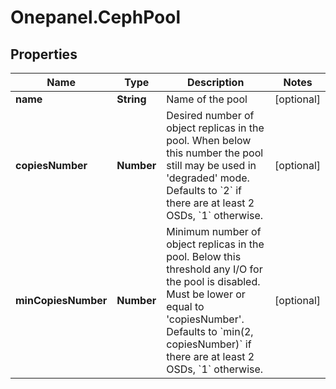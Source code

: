 # Onepanel.CephPool

## Properties
Name | Type | Description | Notes
------------ | ------------- | ------------- | -------------
**name** | **String** | Name of the pool | [optional] 
**copiesNumber** | **Number** | Desired number of object replicas in the pool. When below this number the pool still may be used in &#39;degraded&#39; mode. Defaults to &#x60;2&#x60; if there are at least 2 OSDs, &#x60;1&#x60; otherwise. | [optional] 
**minCopiesNumber** | **Number** | Minimum number of object replicas in the pool. Below this threshold any I/O for the pool is disabled. Must be lower or equal to &#39;copiesNumber&#39;. Defaults to &#x60;min(2, copiesNumber)&#x60; if there are at least 2 OSDs, &#x60;1&#x60; otherwise. | [optional] 


